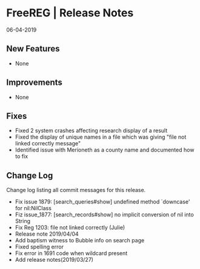 __FreeREG | Release Notes__
  =======================
  06-04-2019

  __New Features__
  ----------------

  * None


  __Improvements__
  ----------------

  * None


  __Fixes__
  ---------

  * Fixed 2 system crashes affecting research display of a result
  * Fixed the display of unique names in a file which was giving "file not linked correctly message"
  * Identified issue with Merioneth as a county name and documented how to fix


  __Change Log__
  ----------------

  Change log listing all commit messages for this release.


* Fix issue 1879: [search_queries#show] undefined method `downcase' for nil:NilClass
* Fiz issue_1877: [search_records#show] no implicit conversion of nil into String
* Fix Reg 1203: file not linked correctly (Julie)
* Release note 2019/04/04
* Add baptism witness to Bubble info on search page
* Fixed spelling error
* Fix error in 1691 code when wildcard present
* Add release notes(2019/03/27)


